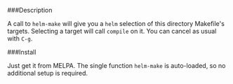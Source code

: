 ###Description

A call to `helm-make` will give you a `helm` selection of this directory
Makefile's targets. Selecting a target will call `compile` on it.
You can cancel as usual with `C-g`.

###Install

Just get it from MELPA. The single function `helm-make` is auto-loaded, so
no additional setup is required.

